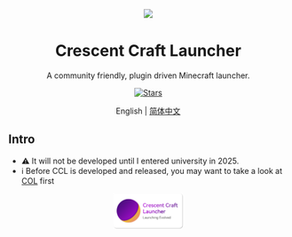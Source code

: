 <div align="center">
<div>
  <image width="120em" src="media/applogo.svg" />
  </div>
<h1 align="center">Crescent Craft Launcher</h1>

A community friendly, plugin driven Minecraft launcher.

[![Stars](https://img.shields.io/github/stars/wind-XF/CCL?label=Stars)](https://github.com/wind-XF/CCL)

<p>
  <a>English | <a href='./README.zh-CN.md'>简体中文 </a>
</p>
</div>

## Intro

- ⚠ It will not be developed until I entered university in 2025.
- ℹ Before CCL is developed and released, you may want to take a look at [COL](https://github.com/wind-XF/COL) first

<div align="center"><img src="media/banner.png" width=25%></div>
